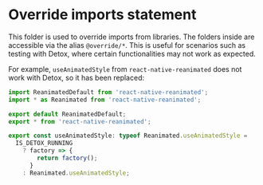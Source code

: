 # Override imports statement

This folder is used to override imports from libraries. The folders inside are accessible via the alias `@override/*`. This is useful for scenarios such as testing with Detox, where certain functionalities may not work as expected.

For example, `useAnimatedStyle` from `react-native-reanimated` does not work with Detox, so it has been replaced:

```typescript
import ReanimatedDefault from 'react-native-reanimated';
import * as Reanimated from 'react-native-reanimated';

export default ReanimatedDefault;
export * from 'react-native-reanimated';

export const useAnimatedStyle: typeof Reanimated.useAnimatedStyle =
  IS_DETOX_RUNNING
    ? factory => {
        return factory();
      }
    : Reanimated.useAnimatedStyle;
```
